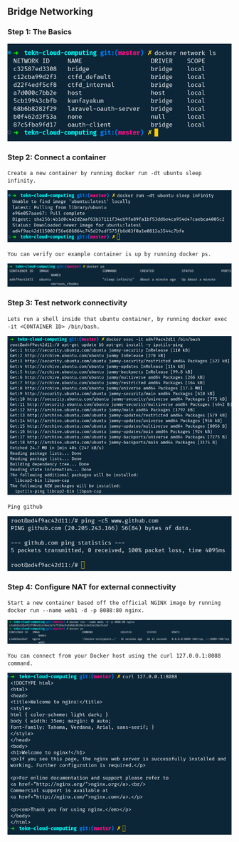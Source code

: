 ## Bridge Networking


### Step 1: The Basics
![list network](../images/10/networking_basics/listing_network.png)


### Step 2: Connect a container

``Create a new container by running docker run -dt ubuntu sleep infinity.``


![Create a new container](../images/10/bridge_networking/install-image-ubuntu.png)


``You can verify our example container is up by running docker ps.``


![container is up by running](../images/10/bridge_networking/ubuntu-network.png)


### Step 3: Test network connectivity

``Lets run a shell inside that ubuntu container, by running docker exec -it <CONTAINER ID> /bin/bash.``


![running docker exec](../images/10/bridge_networking/exec-container.png)


``Ping github``


![Ping github](../images/10/bridge_networking/ping-github.png)


### Step 4: Configure NAT for external connectivity

``Start a new container based off the official NGINX image by running docker run --name web1 -d -p 8088:80 nginx.``


![Container web1](../images/10/bridge_networking/create_new_container.png)


``You can connect from your Docker host using the curl 127.0.0.1:8088 command.``


![Docker host using the curl](../images/10/bridge_networking/curl.png)